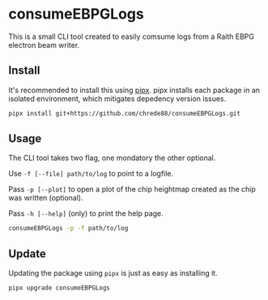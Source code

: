 # consumeEBPGLogs

This is a small CLI tool created to easily comsume logs from a Raith EBPG electron beam writer.

## Install
It's recommended to install this using [pipx](https://pipx.pypa.io). pipx installs each package in an isolated environment, which mitigates depedency version issues.

```sh
pipx install git+https://github.com/chrede88/consumeEBPGLogs.git
```

## Usage
The CLI tool takes two flag, one mondatory the other optional.

Use `-f [--file] path/to/log` to point to a logfile.

Pass `-p [--plot]` to open a plot of the chip heightmap created as the chip was written (optional).

Pass `-h [--help]` (only) to print the help page.

```sh
consumeEBPGLogs -p -f path/to/log
```

## Update
Updating the package using `pipx` is just as easy as installing it.

```sh
pipx upgrade consumeEBPGLogs
```
